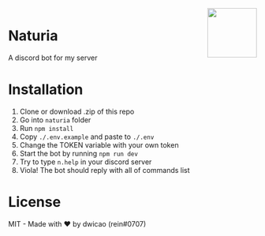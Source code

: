<img align="right" width="100" src="https://raw.githubusercontent.com/dwicao/naturia/master/assets/avatar-79016.png"/>

# Naturia

A discord bot for my server

# Installation

1. Clone or download .zip of this repo
2. Go into `naturia` folder
3. Run `npm install`
4. Copy `./.env.example` and paste to `./.env`
5. Change the TOKEN variable with your own token
6. Start the bot by running `npm run dev`
7. Try to type `n.help` in your discord server
8. Viola! The bot should reply with all of commands list

# License

MIT - Made with ♥ by dwicao (rein#0707)
